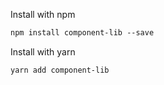 Install with npm

```html static
npm install component-lib --save
```

Install with yarn

```html static
yarn add component-lib
```